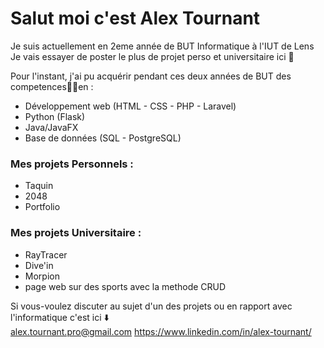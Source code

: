 # Salut moi c'est Alex Tournant
Je suis actuellement en 2eme année de BUT Informatique à l'IUT de Lens 
Je vais essayer de poster le plus de projet perso et universitaire ici 👀

Pour l'instant, j'ai pu acquérir pendant ces deux années de BUT des competences🧑‍💻en :  
- Développement web (HTML - CSS - PHP - Laravel)  
- Python (Flask)  
- Java/JavaFX  
- Base de données (SQL - PostgreSQL)

### Mes projets Personnels :
- Taquin
- 2048
- Portfolio
### Mes projets Universitaire :
- RayTracer
- Dive'in
- Morpion
- page web sur des sports avec la methode CRUD

Si vous-voulez discuter au sujet d'un des projets ou en rapport avec l'informatique c'est ici ⬇️   
alex.tournant.pro@gmail.com
https://www.linkedin.com/in/alex-tournant/
